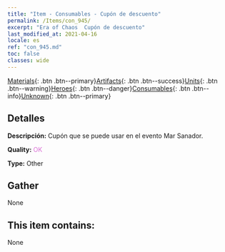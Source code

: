 ```yaml
---
title: "Item - Consumables - Cupón de descuento"
permalink: /Items/con_945/
excerpt: "Era of Chaos  Cupón de descuento"
last_modified_at: 2021-04-16
locale: es
ref: "con_945.md"
toc: false
classes: wide
---
```

 [Materials](/es/Items/){: .btn .btn--primary}[Artifacts](/es/Items/Artifacts/){: .btn .btn--success}[Units](/es/Items/Units/){: .btn .btn--warning}[Heroes](/es/Items/Heroes/){: .btn .btn--danger}[Consumables](/es/Items/Consumables/){: .btn .btn--info}[Unknown](/es/Items/Unknown/){: .btn .btn--primary}

## Detalles
 **Descripción:** Cupón que se puede usar en el evento Mar Sanador.

 **Quality:** <span style="color: #DA70D6">OK</span>

 **Type:** Other

## Gather

  None

## This item contains:

  None

